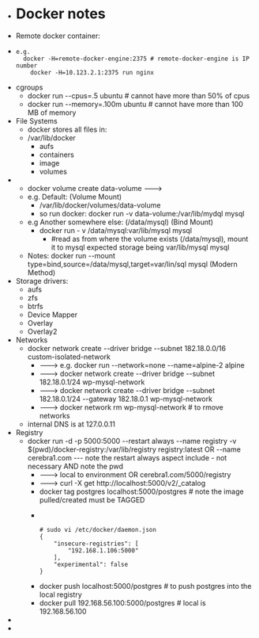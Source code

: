 - # Docker notes
- Remote docker container:
- ```
  e.g.
  	docker -H=remote-docker-engine:2375	# remote-docker-engine is IP number
      docker -H=10.123.2.1:2375 run nginx
  ```
- cgroups
	- docker run --cpus=.5 ubuntu                  # cannot have more than 50% of cpus
	- docker run --memory=.100m ubuntu      # cannot have more than 100 MB of memory
- File Systems
	- docker stores all files in:
	- /var/lib/docker
		- aufs
		- containers
		- image
		- volumes
-
	- docker volume create data-volume --->
	- e.g. Default: (Volume Mount)
		- /var/lib/docker/volumes/data-volume
		- so run docker: docker run -v data-volume:/var/lib/mydql mysql
	- e.g Another somewhere else: (/data/mysql) (Bind Mount)
		- docker run - v /data/mysql:var/lib/mysql mysql
			- #read as from where the volume exists (/data/mysql), mount it to mysql expected storage being var/lib/mysql mysql
	- Notes: docker run --mount type=bind,source=/data/mysql,target=var/lin/sql mysql  (Modern Method)
- Storage drivers:
	- aufs
	- zfs
	- btrfs
	- Device Mapper
	- Overlay
	- Overlay2
- Networks
	- docker network create --driver bridge --subnet 182.18.0.0/16 custom-isolated-network
		- ---> e.g. docker run --network=none --name=alpine-2 alpine
		- ---> docker network create --driver bridge --subnet 182.18.0.1/24 wp-mysql-network
		- ---> docker network create --driver bridge --subnet 182.18.0.1/24 --gateway 182.18.0.1 wp-mysql-network
		- ---> docker network rm wp-mysql-network    # to rmove networks
	- internal DNS is at 127.0.0.11
- Registry
	- docker run -d -p 5000:5000 --restart always --name registry -v $(pwd)/docker-registry:/var/lib/registry registry:latest      OR --name cerebra1.com --- note the restart always aspect include  - not necessary AND note the pwd
		- ---> local to environment   OR cerebra1.com/5000/registry
		- ---> curl -X get http://localhost:5000/v2/_catalog
		- docker tag postgres localhost:5000/postgres                 # note the image pulled/created must be TAGGED
		- ```
		  
		  
		  # sudo vi /etc/docker/daemon.json
		  {
		      "insecure-registries": [
		          "192.168.1.106:5000"
		      ],
		      "experimental": false
		  }
		  ```
		- docker push localhost:5000/postgres    # to push postgres into the local registry
		- docker pull 192.168.56.100:5000/postgres   # local is 192.168.56.100
-
-